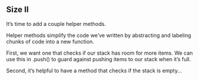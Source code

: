 ## Size II

It’s time to add a couple helper methods.

Helper methods simplify the code we’ve written by abstracting and labeling chunks of code into a new function.

First, we want one that checks if our stack has room for more items. We can use this in .push() to guard against pushing items to our stack when it’s full.

Second, it’s helpful to have a method that checks if the stack is empty…
